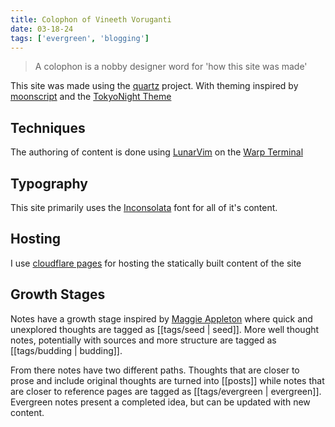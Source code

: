 ```yaml
---
title: Colophon of Vineeth Voruganti
date: 03-18-24
tags: ['evergreen', 'blogging']
---
```


> A colophon is a nobby designer word for 'how this site was made'

This site was made using the [quartz](https://github.com/jackyzha0/quartz)
project. With theming inspired by [moonscript](https://moonscript.org) and the
[TokyoNight Theme](https://github.com/enkia/tokyo-night-vscode-theme)

## Techniques

The authoring of content is done using
[LunarVim](https://github.com/LunarVim/LunarVim) on the [Warp
Terminal](https://warp.dev)


## Typography

This site primarily uses the
[Inconsolata](https://fonts.google.com/specimen/Inconsolata) font for all of
it's content.

## Hosting

I use [cloudflare pages](https://pages.cloudflare.com) for hosting the statically built content of the site

## Growth Stages

Notes have a growth stage inspired by [Maggie Appleton](https://maggieappleton.com/colophon) where quick and unexplored thoughts are
tagged as [[tags/seed | seed]]. More well thought notes, potentially with
sources and more structure are tagged as [[tags/budding | budding]]. 

From there notes have two different paths. Thoughts that are closer to prose and
include original thoughts are turned into [[posts]] while notes that are closer
to reference pages are tagged as [[tags/evergreen | evergreen]]. Evergreen notes
present a completed idea, but can be updated with new content. 
